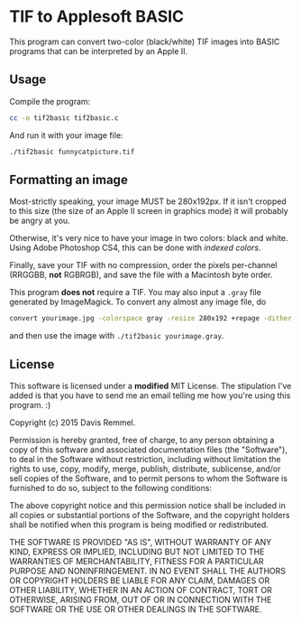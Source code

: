 # TIF to Applesoft BASIC

This program can convert two-color (black/white) TIF images into BASIC programs that can be interpreted by an Apple II.

## Usage

Compile the program:

```bash
cc -o tif2basic tif2basic.c
```

And run it with your image file:

```bash
./tif2basic funnycatpicture.tif
```

## Formatting an image

Most-strictly speaking, your image MUST be 280x192px. If it isn't cropped to this size (the size of an Apple II screen in graphics mode) it will probably be angry at you.

Otherwise, it's very nice to have your image in two colors: black and white. Using Adobe Photoshop CS4, this can be done with *indexed colors*.

Finally, save your TIF with no compression, order the pixels per-channel (RRGGBB, **not** RGBRGB), and save the file with a Macintosh byte order.

This program **does not** require a TIF. You may also input a `.gray` file generated by ImageMagick. To convert any almost any image file, do

```bash
convert yourimage.jpg -colorspace gray -resize 280x192 +repage -dither FloydSteinberg -colors 2 -depth 8 -gravity center -background black -extent 280x192 -threshold 50% -compress None yourimage.gray
```

and then use the image with `./tif2basic yourimage.gray`.

## License

This software is licensed under a **modified** MIT License. The stipulation I've added is that you have to send me an email telling me how you're using this program. :)

Copyright (c) 2015 Davis Remmel.

Permission is hereby granted, free of charge, to any person obtaining a copy
of this software and associated documentation files (the "Software"), to deal
in the Software without restriction, including without limitation the rights
to use, copy, modify, merge, publish, distribute, sublicense, and/or sell
copies of the Software, and to permit persons to whom the Software is
furnished to do so, subject to the following conditions:

The above copyright notice and this permission notice shall be included in
all copies or substantial portions of the Software, and the copyright holders
shall be notified when this program is being modified or redistributed.

THE SOFTWARE IS PROVIDED "AS IS", WITHOUT WARRANTY OF ANY KIND, EXPRESS OR
IMPLIED, INCLUDING BUT NOT LIMITED TO THE WARRANTIES OF MERCHANTABILITY,
FITNESS FOR A PARTICULAR PURPOSE AND NONINFRINGEMENT. IN NO EVENT SHALL THE
AUTHORS OR COPYRIGHT HOLDERS BE LIABLE FOR ANY CLAIM, DAMAGES OR OTHER
LIABILITY, WHETHER IN AN ACTION OF CONTRACT, TORT OR OTHERWISE, ARISING FROM,
OUT OF OR IN CONNECTION WITH THE SOFTWARE OR THE USE OR OTHER DEALINGS IN
THE SOFTWARE.
